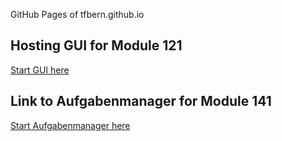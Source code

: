 GitHub Pages of tfbern.github.io

## Hosting GUI for Module 121
[Start GUI here](m121/index.html)

## Link to Aufgabenmanager for Module 141
[Start Aufgabenmanager here](http://aufgabenmanager.herokuapp.com/)
